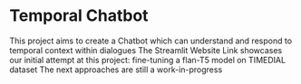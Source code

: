 # Temporal Chatbot

This project aims to create a Chatbot which can understand and respond to temporal context within dialogues
The Streamlit Website Link showcases our initial attempt at this project: fine-tuning a flan-T5 model on TIMEDIAL dataset
The next approaches are still a work-in-progress
